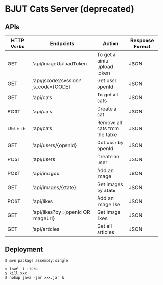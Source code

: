 # BJUT Cats Server (deprecated)

## APIs

| HTTP Verbs | Endpoints                          | Action                         | Response Format |
| ---------- | ---------------------------------- | ------------------------------ | --------------- |
| GET        | /api/imageUploadToken              | To get a qiniu upload token    | JSON            |
| GET        | /api/jscode2session?js_code={CODE} | Get user openId                | JSON            |
| GET        | /api/cats                          | To get all cats                | JSON            |
| POST       | /api/cats                          | Create a cat                   | JSON            |
| DELETE     | /api/cats                          | Remove all cats from the table | JSON            |
| GET        | /api/users/{openId}                | Get user by openId             | JSON            |
| POST       | /api/users                         | Create an user                 | JSON            |
| POST       | /api/images                        | Add an image                   | JSON            |
| GET        | /api/images/{state}                | Get images by state            | JSON            |
| POST       | /api/likes                         | Add an image like              | JSON            |
| GET        | /api/likes?by={openId OR imageUrl} | Get image likes                | JSON            |
| GET        | /api/articles                      | Get all articles               | JSON            |

## Deployment

```shell
$ mvn package assembly:single
```

```shell
$ lsof -i :7070
$ kill xxx
$ nohup java -jar xxx.jar &
```

